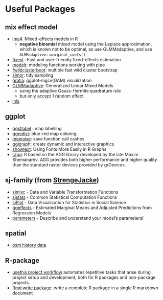 Useful Packages
================

## mix effect model

- [lme4](https://github.com/lme4/lme4) :Mixed-effects models in R
  - **negative binomial** mixed model using the Laplace approximation,
    which is known not to be optimal, so use GLMMadaptive, and use
    `GLMMadaptive::marginal_coefs()`
- [fixest](https://lrberge.github.io/fixest/reference/index.html) : Fast
  and user-friendly fixed-effects estimation
- [modelr](https://padpadpadpad.github.io/post/bootstrapping-non-linear-regressions-with-purrr/):
  modeling functions working with pipe
- [fwildclusterboot](https://s3alfisc.github.io/fwildclusterboot/):
  multiple fast wild cluster bootstrap
- [simpr](https://statisfactions.github.io/simpr/index.html): tidy
  sampling
- [gratia](https://cran.r-project.org/web/packages/gratia/vignettes/gratia.html):
  ggplot-mgcv(GAM) visualization
- [GLMMadaptive](https://drizopoulos.github.io/GLMMadaptive/index.html):
  Generalized Linear Mixed Models
  - using the adaptive Gauss-Hermite quadrature rule
  - but only accept 1 random effect
- [inla](https://www.r-inla.org/learnmore/books)

## ggplot

- [ggsflabel](https://github.com/yutannihilation/ggsflabel) : map
  labelling
- [ggredist](https://alarm-redist.org/ggredist/): blue-red map coloring
- [memoise](https://memoise.r-lib.org/index.html): save function call
  cashes
- [ggigraph](https://davidgohel.github.io/ggiraph/): create dynamic and
  interactive graphics
- [showtext](https://cran.rstudio.com/web/packages/showtext/vignettes/introduction.html):
  Using Fonts More Easily in R Graphs
- [ragg](https://ragg.r-lib.org/): R based on the AGG library developed
  by the late Maxim Shemanarev. AGG provides both higher performance and
  higher quality than the standard raster devices provided by grDevices.

## sj-family (from [StrengeJacke](https://github.com/strengejacke?tab=repositories))

- [sjmisc](https://strengejacke.github.io/sjmisc/index.html) - Data and
  Variable Transformation Functions
- [sjstats](https://strengejacke.github.io/sjstats/index.html) - Common
  Statistical Computation Functions
- [sjPlot](https://strengejacke.github.io/sjPlot/index.html) - Data
  Visualization for Statistics in Social Science
- [ggeffects](https://strengejacke.github.io/ggeffects/) - Estimated
  Marginal Means and Adjusted Predictions from Regression Models
- [parameters](https://easystats.github.io/parameters/index.html) -
  Describe and understand your model’s parameters!

## spatial

- [osm history
  data](https://cran.r-project.org/web/packages/ohsome/vignettes/ohsome.html)

## R-package

- [usethis project workflow](https://usethis.r-lib.org/):automates
  repetitive tasks that arise during project setup and development, both
  for R packages and non-package projects.
- [Rmd write package](https://jacobbien.github.io/litr-project/): write
  a complete R package in a single R markdown document
